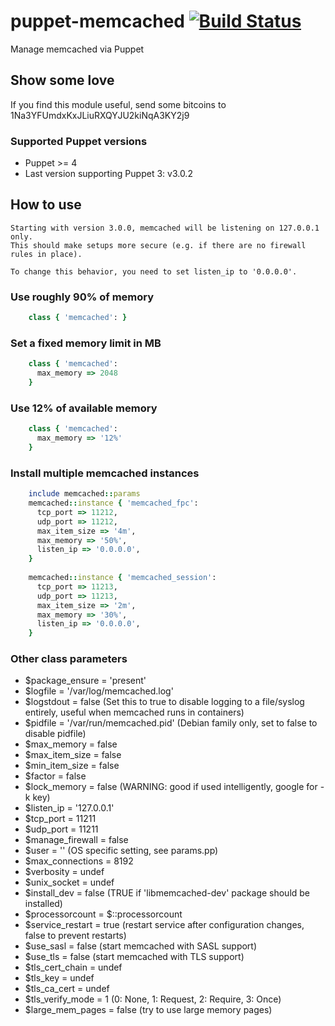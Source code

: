 # puppet-memcached [![Build Status](https://secure.travis-ci.org/saz/puppet-memcached.png)](http://travis-ci.org/saz/puppet-memcached)

Manage memcached via Puppet

## Show some love
If you find this module useful, send some bitcoins to 1Na3YFUmdxKxJLiuRXQYJU2kiNqA3KY2j9

### Supported Puppet versions
* Puppet >= 4
* Last version supporting Puppet 3: v3.0.2

## How to use

```
Starting with version 3.0.0, memcached will be listening on 127.0.0.1 only.
This should make setups more secure (e.g. if there are no firewall rules in place).

To change this behavior, you need to set listen_ip to '0.0.0.0'.
```

### Use roughly 90% of memory

```ruby
    class { 'memcached': }
```

### Set a fixed memory limit in MB

```ruby
    class { 'memcached':
      max_memory => 2048
    }
```

### Use 12% of available memory

```ruby
    class { 'memcached':
      max_memory => '12%'
    }
```

### Install multiple memcached instances

```ruby
    include memcached::params
    memcached::instance { 'memcached_fpc':
      tcp_port => 11212,
      udp_port => 11212,
      max_item_size => '4m',
      max_memory => '50%',
      listen_ip => '0.0.0.0',
    }
    
    memcached::instance { 'memcached_session':
      tcp_port => 11213,
      udp_port => 11213,
      max_item_size => '2m',
      max_memory => '30%',
      listen_ip => '0.0.0.0',
    }
```
### Other class parameters

* $package_ensure = 'present'
* $logfile = '/var/log/memcached.log'
* $logstdout = false (Set this to true to disable logging to a file/syslog entirely, useful when memcached runs in containers)
* $pidfile = '/var/run/memcached.pid' (Debian family only, set to false to disable pidfile)
* $max_memory = false
* $max_item_size = false
* $min_item_size = false
* $factor = false
* $lock_memory = false (WARNING: good if used intelligently, google for -k key)
* $listen_ip = '127.0.0.1'
* $tcp_port = 11211
* $udp_port = 11211
* $manage_firewall = false
* $user = '' (OS specific setting, see params.pp)
* $max_connections = 8192
* $verbosity = undef
* $unix_socket = undef
* $install_dev = false (TRUE if 'libmemcached-dev' package should be installed)
* $processorcount = $::processorcount
* $service_restart = true (restart service after configuration changes, false to prevent restarts)
* $use_sasl = false (start memcached with SASL support)
* $use_tls = false (start memcached with TLS support)
* $tls_cert_chain = undef
* $tls_key = undef
* $tls_ca_cert = undef
* $tls_verify_mode = 1 (0: None, 1: Request, 2: Require, 3: Once)
* $large_mem_pages = false (try to use large memory pages)
